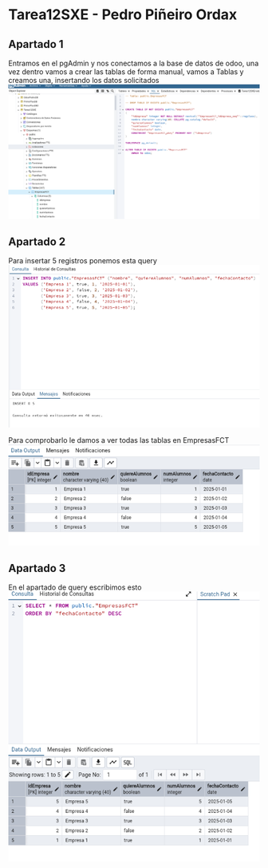 # Tarea12SXE - Pedro Piñeiro Ordax

## Apartado 1

Entramos en el pgAdmin y nos conectamos a la base de datos de odoo, una vez dentro vamos a crear las tablas de forma manual, vamos a Tablas y creamos una, insertando los datos solicitados
![ej1](imgs/ej1.png)

## Apartado 2

Para insertar 5 registros ponemos esta query
![ej2](imgs/ej2.png)

Para comprobarlo le damos a ver todas las tablas en EmpresasFCT
![ej2-2](imgs/ej2-2.png)

## Apartado 3

En el apartado de query escribimos esto
![ej3](imgs/ej3.png)